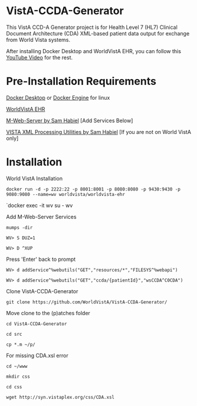 # VistA-CCDA-Generator

This VistA CCD-A Generator project is for Health Level 7 (HL7) Clinical Document Architecture (CDA) XML-based patient data output for exchange from World Vista systems.

After installing Docker Desktop and WorldVistA EHR, you can follow this [YouTube Video](https://studio.youtube.com/video/nK2yi22AyC8/) for the rest.

# Pre-Installation Requirements

[Docker Desktop](https://hub.docker.com/editions/community/docker-ce-desktop-windows/) or [Docker Engine](https://docs.docker.com/engine/install/ubuntu/) for linux

[WorldVistA EHR](https://hub.docker.com/r/worldvista/worldvista-ehr)

[M-Web-Server by Sam Habiel](https://github.com/shabiel/M-Web-Server/) [Add Services Below]

[VISTA XML Processing Utilities by Sam Habiel](https://github.com/shabiel/VISTA-xml-processing-utilities) [If you are not on World VistA only]

# Installation

World VistA Installation

`docker run -d -p 2222:22 -p 8001:8001 -p 8080:8080 -p 9430:9430 -p 9080:9080 --name=wv worldvista/worldvista-ehr`

`docker exec -it wv su - wv

Add M-Web-Server Services 

`mumps -dir`

`WV> S DUZ=1`

`WV> D ^XUP`

 Press 'Enter' back to prompt

`WV> d addService^%webutils("GET","resources/*","FILESYS^%webapi")`

`WV> d addService^%webutils("GET","ccda/{patientId}","wsCCDA^C0CDA")`

Clone VistA-CCDA-Generator

`git clone https://github.com/WorldVistA/VistA-CCDA-Generator/`

Move clone to the (p)atches folder

`cd VistA-CCDA-Generator`

`cd src`

`cp *.m ~/p/`

For missing CDA.xsl error

`cd ~/www`

`mkdir css`

`cd css`

`wget http://syn.vistaplex.org/css/CDA.xsl`
